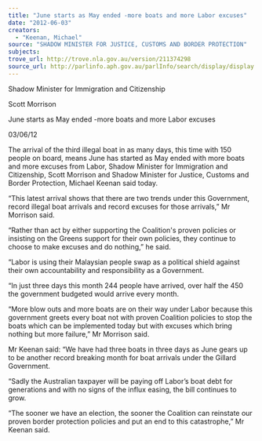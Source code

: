 ```yaml
---
title: "June starts as May ended -more boats and more Labor excuses"
date: "2012-06-03"
creators:
  - "Keenan, Michael"
source: "SHADOW MINISTER FOR JUSTICE, CUSTOMS AND BORDER PROTECTION"
subjects:
trove_url: http://trove.nla.gov.au/version/211374298
source_url: http://parlinfo.aph.gov.au/parlInfo/search/display/display.w3p;query=Id%3A%22media/pressrel/1688920%22
---
```


 Shadow Minister for Immigration and Citizenship  

 Scott Morrison 

 June starts as May ended -more boats and more Labor excuses  

 03/06/12  

 The arrival of the third illegal boat in as many days, this time with 150 people on  board, means June has started as May ended with more boats and more excuses  from Labor, Shadow Minister for Immigration and Citizenship, Scott Morrison and  Shadow Minister for Justice, Customs and Border Protection, Michael Keenan said  today.  

 “This latest arrival shows that there are two trends under this Government, record  illegal boat arrivals and record excuses for those arrivals,” Mr Morrison said.  

 “Rather than act by either supporting the Coalition's proven policies or insisting on  the Greens support for their own policies, they continue to choose to make excuses  and do nothing,” he said.  

 “Labor is using their Malaysian people swap as a political shield against their own  accountability and responsibility as a Government.  

 “In just three days this month 244 people have arrived, over half the 450 the  government budgeted would arrive every month.  

 “More blow outs and more boats are on their way under Labor because this  government greets every boat not with proven Coalition policies to stop the boats  which can be implemented today but with excuses which bring nothing but more  failure,” Mr Morrison said.  

 Mr Keenan said: “We have had three boats in three days as June gears up to be  another record breaking month for boat arrivals under the Gillard Government.  

 “Sadly the Australian taxpayer will be paying off Labor’s boat debt for generations  and with no signs of the influx easing, the bill continues to grow.  

 “The sooner we have an election, the sooner the Coalition can reinstate our proven  border protection policies and put an end to this catastrophe,” Mr Keenan said. 

 

